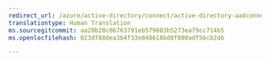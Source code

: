 ```yaml
---
redirect_url: /azure/active-directory/connect/active-directory-aadconnect-design-concepts
translationtype: Human Translation
ms.sourcegitcommit: aa20b20c86763791eb579883b5273ea79cc714b5
ms.openlocfilehash: 023d788dea3b4f33e048618bd8f000adf56cb2d6

---
```




<!--HONumber=Feb17_HO2-->


